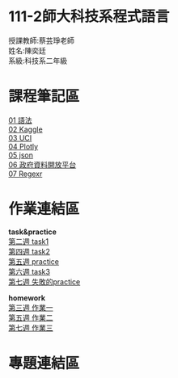 # 111-2師大科技系程式語言
授課教師:蔡芸琤老師\
姓名:陳奕廷\
系級:科技系二年級

# 課程筆記區
[01 語法](https://markdown.tw/)\
[02 Kaggle](https://www.kaggle.com/)\
[03 UCI](https://archive.ics.uci.edu/ml/index.php)\
[04 Plotly](https://plotly.com/python/)\
[05 json](https://jsoncrack.com/editor)\
[06 政府資料開放平台](https://data.gov.tw/)\
[07 Regexr](https://regexr.com/)

# 作業連結區
**task&practice**\
[第二週 task1](https://github.com/Tommy3883/111-2PL/blob/main/task%201.ipynb)\
[第四週 task2](https://github.com/Tommy3883/111-2PL/blob/main/task2.ipynb)\
[第五週 practice](https://github.com/Tommy3883/111-2PL/blob/main/practice0323-1.ipynb)\
[第六週 task3](https://github.com/Tommy3883/111-2PL/blob/main/task%203.ipynb)\
[第七週 失敗的practice](https://github.com/Tommy3883/111-2PL/blob/main/practice%204.ipynb)

<strong>homework</strong>\
[第三週 作業一](https://github.com/Tommy3883/111-2PL/blob/main/HW%201.ipynb)\
[第五週 作業二](https://github.com/Tommy3883/111-2PL/blob/main/HW%202.ipynb)\
[第七週 作業三](https://github.com/Tommy3883/111-2PL/blob/main/HW%203.ipynb)

# 專題連結區

